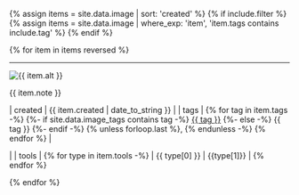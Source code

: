 
{% assign items = site.data.image
	| sort: 'created'
%}
{% if include.filter %}
{% assign items = site.data.image
	| where_exp: 'item', 'item.tags contains include.tag'
%}
{% endif %}


{% for item in items reversed %}

---

<img src="{{ item.url }}" alt="{{ item.alt }}" loading="lazy"/>

{{ item.note }}

| created | {{ item.created | date_to_string }} |
| tags | {% for tag in item.tags -%}
	{%- if site.data.image_tags contains tag -%}
	[{{ tag }}](./{{tag}}.html)
	{%- else -%}
	{{ tag }}
	{%- endif -%}
	{% unless forloop.last %}, {% endunless -%}
{% endfor %} |

| | tools |
{% for type in item.tools -%}
| {{ type[0] }} | {{type[1]}} |
{% endfor %}


{% endfor %}

